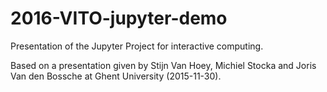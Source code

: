 # 2016-VITO-jupyter-demo

Presentation of the Jupyter Project for interactive computing. 

Based on a presentation given by Stijn Van Hoey, Michiel Stocka and Joris Van den Bossche at Ghent University (2015-11-30).